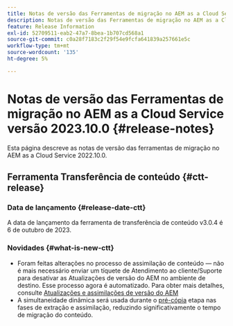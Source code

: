 ```yaml
---
title: Notas de versão das Ferramentas de migração no AEM as a Cloud Service versão 2023.10.0
description: Notas de versão das Ferramentas de migração no AEM as a Cloud Service versão 2022.10.0
feature: Release Information
exl-id: 52709511-eab2-47a7-8bea-1b707cd568a1
source-git-commit: c0a28f7183c2f29f54e9fcfa641839a257661e5c
workflow-type: tm+mt
source-wordcount: '135'
ht-degree: 5%

---
```


# Notas de versão das Ferramentas de migração no AEM as a Cloud Service versão 2023.10.0 {#release-notes}

Esta página descreve as notas de versão das ferramentas de migração no AEM as a Cloud Service 2022.10.0.

## Ferramenta Transferência de conteúdo {#ctt-release}

### Data de lançamento {#release-date-ctt}

A data de lançamento da ferramenta de transferência de conteúdo v3.0.4 é 6 de outubro de 2023.

### Novidades {#what-is-new-ctt}

* Foram feitas alterações no processo de assimilação de conteúdo — não é mais necessário enviar um tíquete de Atendimento ao cliente/Suporte para desativar as Atualizações de versão do AEM no ambiente de destino. Esse processo agora é automatizado. Para obter mais detalhes, consulte [Atualizações e assimilações de versão do AEM](/help/journey-migration/content-transfer-tool/using-content-transfer-tool/ingesting-content.md#aem-version-updates-and-ingestions)
* A simultaneidade dinâmica será usada durante o [pré-cópia](/help/journey-migration/content-transfer-tool/using-content-transfer-tool/handling-large-content-repositories.md) etapa nas fases de extração e assimilação, reduzindo significativamente o tempo de migração do conteúdo.
